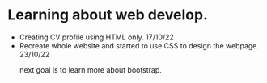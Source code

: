 # Learning about web develop.
<ul> 
  <li>Creating CV profile using HTML only. 17/10/22
  <li>Recreate whole website and started to use CSS to design the webpage. 23/10/22
<p> next goal is to learn more about bootstrap.

